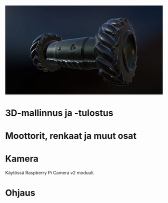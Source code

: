 ![Rainbow Six Siege Drone](Images/R6S_Drone.webp)


# 3D-mallinnus ja -tulostus

# Moottorit, renkaat ja muut osat

# Kamera

Käytössä Raspberry Pi Camera v2 moduuli. 

# Ohjaus
